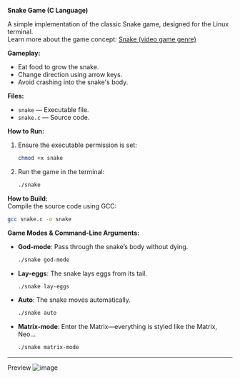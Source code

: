 **Snake Game (C Language)**

A simple implementation of the classic Snake game, designed for the Linux terminal.  
Learn more about the game concept: [Snake (video game genre)](https://en.wikipedia.org/wiki/Snake_(video_game_genre))  

**Gameplay:**  
- Eat food to grow the snake.
- Change direction using arrow keys.
- Avoid crashing into the snake's body.  

**Files:**  
- `snake` — Executable file.  
- `snake.c` — Source code.  

**How to Run:**  
1. Ensure the executable permission is set:  
   ```bash
   chmod +x snake
   ```  
2. Run the game in the terminal:  
   ```bash
   ./snake
   ```  

**How to Build:**  
Compile the source code using GCC:  
```bash
gcc snake.c -o snake
```  

**Game Modes & Command-Line Arguments:**  
- **God-mode**: Pass through the snake’s body without dying.  
  ```bash
  ./snake god-mode
  ```  
- **Lay-eggs**: The snake lays eggs from its tail.  
  ```bash
  ./snake lay-eggs
  ```  
- **Auto**: The snake moves automatically.  
  ```bash
  ./snake auto
  ```  
- **Matrix-mode**: Enter the Matrix—everything is styled like the Matrix, Neo...  
  ```bash
  ./snake matrix-mode
  ```  

--- 

Preview
![image](https://github.com/user-attachments/assets/dea7fdbc-527a-4447-b800-996743a1a47b)
